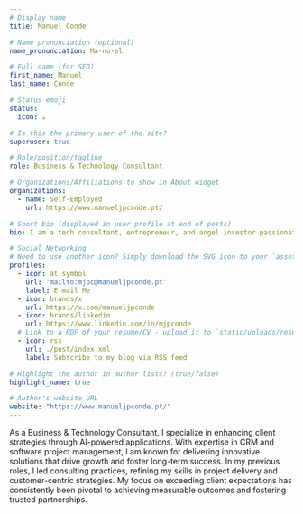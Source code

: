 ```yaml
---
# Display name
title: Manuel Conde

# Name pronunciation (optional)
name_pronunciation: Ma-nu-el

# Full name (for SEO)
first_name: Manuel
last_name: Conde

# Status emoji
status:
  icon: ☕️

# Is this the primary user of the site?
superuser: true

# Role/position/tagline
role: Business & Technology Consultant

# Organizations/Affiliations to show in About widget
organizations:
  - name: Self-Employed
    url: https://www.manueljpconde.pt/

# Short bio (displayed in user profile at end of posts)
bio: I am a tech consultant, entrepreneur, and angel investor passionate about innovation and transformation.

# Social Networking
# Need to use another icon? Simply download the SVG icon to your `assets/media/icons/` folder.
profiles:
  - icon: at-symbol
    url: 'mailto:mjpc@manueljpconde.pt'
    label: E-mail Me
  - icon: brands/x
    url: https://x.com/manueljpconde
  - icon: brands/linkedin
    url: https://www.linkedin.com/in/mjpconde
  # Link to a PDF of your resume/CV - upload it to `static/uploads/resume.pdf`
  - icon: rss
    url: ./post/index.xml
    label: Subscribe to my blog via RSS feed

# Highlight the author in author lists? (true/false)
highlight_name: true

# Author's website URL
website: "https://www.manueljpconde.pt/"
---
```


As a Business & Technology Consultant, I specialize in enhancing client strategies through AI-powered applications. With expertise in CRM and software project management, I am known for delivering innovative solutions that drive growth and foster long-term success.
In my previous roles, I led consulting practices, refining my skills in project delivery and customer-centric strategies. My focus on exceeding client expectations has consistently been pivotal to achieving measurable outcomes and fostering trusted partnerships.
